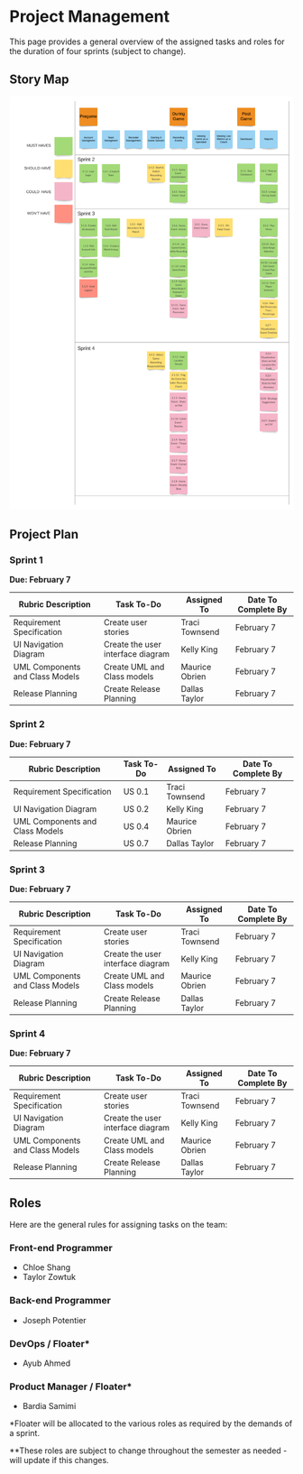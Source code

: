 # Project Management
This page provides a general overview of the assigned tasks and roles for the duration of four sprints (subject to change).

## Story Map
![StoryMap](../images/project-management/story-map.png)

## Project Plan
### Sprint 1  
**Due: February 7**

| **Rubric Description** | **Task To-Do** | **Assigned To** | **Date To Complete By** |
| --- | --- | --- | --- | 
| Requirement Specification | Create user stories | Traci Townsend | February 7 |  
| UI Navigation Diagram | Create the user interface diagram | Kelly King | February 7 |
| UML Components and Class Models | Create UML and Class models | Maurice Obrien | February 7 |  
| Release Planning | Create Release Planning | Dallas Taylor | February 7 |

### Sprint 2  
**Due: February 7**

| **Rubric Description** | **Task To-Do** | **Assigned To** | **Date To Complete By** |
| --- | --- | --- | --- | 
| Requirement Specification | US 0.1 | Traci Townsend | February 7 |  
| UI Navigation Diagram | US 0.2 | Kelly King | February 7 |
| UML Components and Class Models | US 0.4 | Maurice Obrien | February 7 |  
| Release Planning | US 0.7 | Dallas Taylor | February 7 |

### Sprint 3  
**Due: February 7**

| **Rubric Description** | **Task To-Do** | **Assigned To** | **Date To Complete By** |
| --- | --- | --- | --- | 
| Requirement Specification | Create user stories | Traci Townsend | February 7 |  
| UI Navigation Diagram | Create the user interface diagram | Kelly King | February 7 |
| UML Components and Class Models | Create UML and Class models | Maurice Obrien | February 7 |  
| Release Planning | Create Release Planning | Dallas Taylor | February 7 |

### Sprint 4  
**Due: February 7**

| **Rubric Description** | **Task To-Do** | **Assigned To** | **Date To Complete By** |
| --- | --- | --- | --- | 
| Requirement Specification | Create user stories | Traci Townsend | February 7 |  
| UI Navigation Diagram | Create the user interface diagram | Kelly King | February 7 |
| UML Components and Class Models | Create UML and Class models | Maurice Obrien | February 7 |  
| Release Planning | Create Release Planning | Dallas Taylor | February 7 |

## Roles

Here are the general rules for assigning tasks on the team:

### Front-end Programmer

* Chloe Shang 
* Taylor Zowtuk 

### Back-end Programmer

* Joseph Potentier

### DevOps / Floater*

* Ayub Ahmed

### Product Manager / Floater*

* Bardia Samimi

*Floater will be allocated to the various roles as required by the demands of a sprint.

**These roles are subject to change throughout the semester as needed - will update if this changes.
